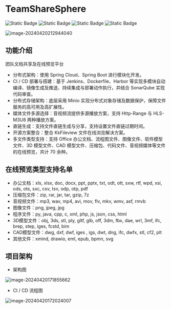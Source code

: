 # TeamShareSphere

![Static Badge](https://img.shields.io/badge/License-MIT-blue)   ![Static Badge](https://img.shields.io/badge/Statue-Developing-blue)   ![Static Badge](https://img.shields.io/badge/Spring_Cloud-v2021.0.8-orange)  ![Static Badge](https://img.shields.io/badge/Sonar_Qube-All_A-g)  

![image-20240420212944040](https://travisnotes.oss-cn-shanghai.aliyuncs.com/mdpic/202404202129116.png)

## 功能介绍

团队文档共享及在线预览平台

- 分布式架构：使用 Spring Cloud、Spring Boot 进行模块化开发。
- CI / CD 部署与搭建：基于 Jenkins、Dockerfile、Harbor 等实现多模块自动编译、镜像生成及推送、持续集成与部署动作执行，并结合 SonarQube 实现代码审查。
- 分布式存储架构：底层采用 Minio 实现分布式对象存储及数据保护，保障文件服务的高可用及高扩展性。
- 媒体文件多源选择：音视频流提供多源播放方案，支持 Http-Range 与 HLS-M3U8 两种播放方案。
- 直链生成：支持文件直链生成与分享，支持设置文件直链过期时间。
- 开源方案整合：整合 KkFileview 文件在线浏览解决方案。
- 多文件类型支持：支持 Office 办公文档、流程图文件、图像文件、软件模型文件、3D 模型文件、CAD 模型文件、压缩包、代码文件、音视频媒体等文件的在线预览，共计 70 余种。



## 在线预览类型支持名单

- 办公文档：xls, xlsx, doc, docx, ppt, pptx, txt, odt, ott, sxw, rtf, wpd, xsi, ods, ots, sxc, csv, tsv, odp, otp, pdf
- 压缩包文件：zip, rar, jar, tar, gzip, 7z
- 音视频文件：mp3, wav, mp4, avi, mov, flv, mkv, wmv, asf, rmvb
- 图像文件：png, jpeg, jpg
- 程序文件：py, java, cpp, c, xml, php, js, json, css, html
- 3D模型文件：obj, 3ds, stl, ply, gltf, glb, off, 3dm, fbx, dae, wrl, 3mf, ifc, brep, step, iges, fcstd, bim
- CAD模型文件：dwg, dxf, dwf, iges , igs, dwt, dng, ifc, dwfx, stl, cf2, plt
- 其他文件：xmind, drawio, eml, epub, bpmn, svg



## 项目架构

- 架构图

![image-20240420171855662](https://travisnotes.oss-cn-shanghai.aliyuncs.com/mdpic/202404201718776.png)

- CI / CD 流程图

![image-20240420172024007](https://travisnotes.oss-cn-shanghai.aliyuncs.com/mdpic/202404201720034.png)
